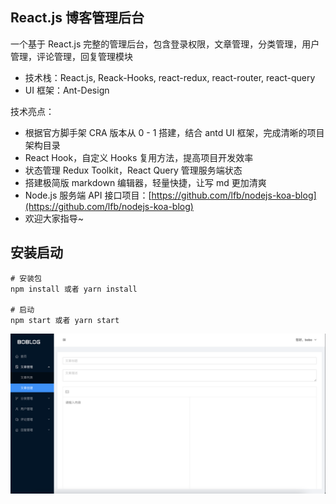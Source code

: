 ## React.js 博客管理后台

一个基于 React.js 完整的管理后台，包含登录权限，文章管理，分类管理，用户管理，评论管理，回复管理模块

- 技术栈：React.js, Reack-Hooks, react-redux, react-router, react-query
- UI 框架：Ant-Design

技术亮点：
- 根据官方脚手架 CRA 版本从 0 - 1 搭建，结合 antd UI 框架，完成清晰的项目架构目录
- React Hook，自定义 Hooks 复用方法，提高项目开发效率
- 状态管理 Redux Toolkit，React Query 管理服务端状态
- 搭建极简版 markdown 编辑器，轻量快捷，让写 md 更加清爽
- Node.js 服务端 API 接口项目：[https://github.com/lfb/nodejs-koa-blog](https://github.com/lfb/nodejs-koa-blog)
- 欢迎大家指导~

## 安装启动
```
# 安装包
npm install 或者 yarn install

# 启动
npm start 或者 yarn start
```


![image.png](./boblog-admin.png)
